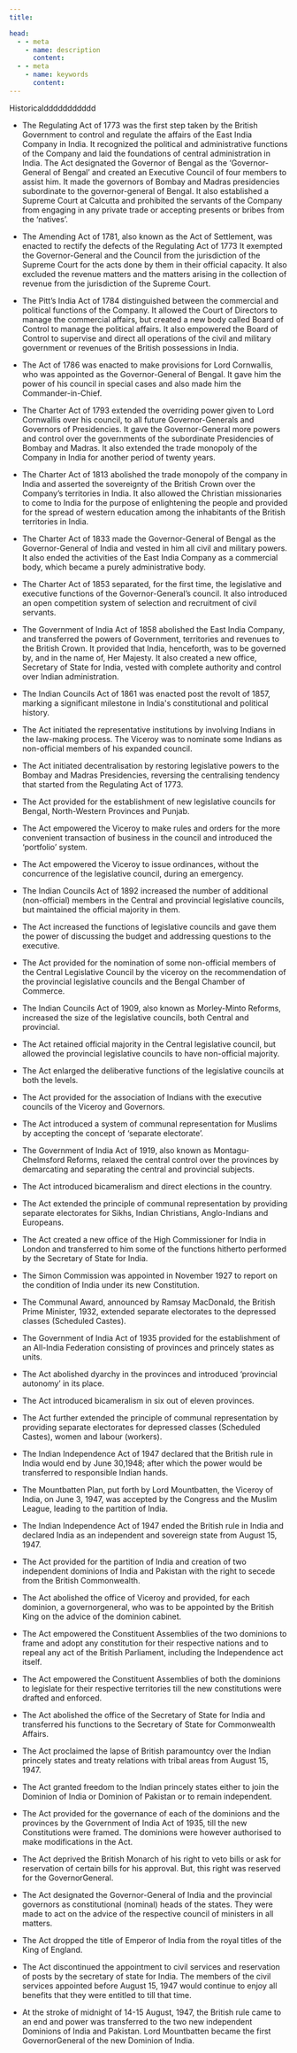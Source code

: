 ```yaml
---
title: 

head:
  - - meta
    - name: description
      content: 
  - - meta
    - name: keywords
      content: 
---
```


<div class="  font-sans   text-4xl font-normal tracking-wide">


Historicalddddddddddd

- The Regulating Act of 1773 was the first step taken by the British Government to control and regulate the affairs of the East India Company in India. It recognized the political and administrative functions of the Company and laid the foundations of central administration in India. The Act designated the Governor of Bengal as the ‘Governor-General of Bengal’ and created an Executive Council of four members to assist him. It made the governors of Bombay and Madras presidencies subordinate to the governor-general of Bengal. It also established a Supreme Court at Calcutta and prohibited the servants of the Company from engaging in any private trade or accepting presents or bribes from the ‘natives’.

- The Amending Act of 1781, also known as the Act of Settlement, was enacted to rectify the defects of the Regulating Act of 1773 It exempted the Governor-General and the Council from the jurisdiction of the Supreme Court for the acts done by them in their official capacity. It also excluded the revenue matters and the matters arising in the collection of revenue from the jurisdiction of the Supreme Court.

- The Pitt’s India Act of 1784 distinguished between the commercial and political functions of the Company. It allowed the Court of Directors to manage the commercial affairs, but created a new body called Board of Control to manage the political affairs. It also empowered the Board of Control to supervise and direct all operations of the civil and military government or revenues of the British possessions in India.

- The Act of 1786 was enacted to make provisions for Lord Cornwallis, who was appointed as the Governor-General of Bengal. It gave him the power of his council in special cases and also made him the Commander-in-Chief.

- The Charter Act of 1793 extended the overriding power given to Lord Cornwallis over his council, to all future Governor-Generals and Governors of Presidencies. It gave the Governor-General more powers and control over the governments of the subordinate Presidencies of Bombay and Madras. It also extended the trade monopoly of the Company in India for another period of twenty years.

- The Charter Act of 1813 abolished the trade monopoly of the company in India and asserted the sovereignty of the British Crown over the Company’s territories in India. It also allowed the Christian missionaries to come to India for the purpose of enlightening the people and provided for the spread of western education among the inhabitants of the British territories in India.

- The Charter Act of 1833 made the Governor-General of Bengal as the Governor-General of India and vested in him all civil and military powers. It also ended the activities of the East India Company as a commercial body, which became a purely administrative body.

- The Charter Act of 1853 separated, for the first time, the legislative and executive functions of the Governor-General’s council. It also introduced an open competition system of selection and recruitment of civil servants.

- The Government of India Act of 1858 abolished the East India Company, and transferred the powers of Government, territories and revenues to the British Crown. It provided that India, henceforth, was to be governed by, and in the name of, Her Majesty. It also created a new office, Secretary of State for India, vested with complete authority and control over Indian administration.

- The Indian Councils Act of 1861 was enacted post the revolt of 1857, marking a significant milestone in India's constitutional and political history.
- The Act initiated the representative institutions by involving Indians in the law-making process. The Viceroy was to nominate some Indians as non-official members of his expanded council.
- The Act initiated decentralisation by restoring legislative powers to the Bombay and Madras Presidencies, reversing the centralising tendency that started from the Regulating Act of 1773.
- The Act provided for the establishment of new legislative councils for Bengal, North-Western Provinces and Punjab.
- The Act empowered the Viceroy to make rules and orders for the more convenient transaction of business in the council and introduced the ‘portfolio’ system.
- The Act empowered the Viceroy to issue ordinances, without the concurrence of the legislative council, during an emergency.

- The Indian Councils Act of 1892 increased the number of additional (non-official) members in the Central and provincial legislative councils, but maintained the official majority in them.
- The Act increased the functions of legislative councils and gave them the power of discussing the budget and addressing questions to the executive.
- The Act provided for the nomination of some non-official members of the Central Legislative Council by the viceroy on the recommendation of the provincial legislative councils and the Bengal Chamber of Commerce.

- The Indian Councils Act of 1909, also known as Morley-Minto Reforms, increased the size of the legislative councils, both Central and provincial.
- The Act retained official majority in the Central legislative council, but allowed the provincial legislative councils to have non-official majority.
- The Act enlarged the deliberative functions of the legislative councils at both the levels.
- The Act provided for the association of Indians with the executive councils of the Viceroy and Governors.
- The Act introduced a system of communal representation for Muslims by accepting the concept of ‘separate electorate’.

- The Government of India Act of 1919, also known as Montagu-Chelmsford Reforms, relaxed the central control over the provinces by demarcating and separating the central and provincial subjects.
- The Act introduced bicameralism and direct elections in the country.
- The Act extended the principle of communal representation by providing separate electorates for Sikhs, Indian Christians, Anglo-Indians and Europeans.
- The Act created a new office of the High Commissioner for India in London and transferred to him some of the functions hitherto performed by the Secretary of State for India.

- The Simon Commission was appointed in November 1927 to report on the condition of India under its new Constitution.
- The Communal Award, announced by Ramsay MacDonald, the British Prime Minister, 1932, extended separate electorates to the depressed classes (Scheduled Castes).

- The Government of India Act of 1935 provided for the establishment of an All-India Federation consisting of provinces and princely states as units.
- The Act abolished dyarchy in the provinces and introduced ‘provincial autonomy’ in its place.
- The Act introduced bicameralism in six out of eleven provinces.
- The Act further extended the principle of communal representation by providing separate electorates for depressed classes (Scheduled Castes), women and labour (workers).

- The Indian Independence Act of 1947 declared that the British rule in India would end by June 30,1948; after which the power would be transferred to responsible Indian hands.
- The Mountbatten Plan, put forth by Lord Mountbatten, the Viceroy of India, on June 3, 1947, was accepted by the Congress and the Muslim League, leading to the partition of India.

- The Indian Independence Act of 1947 ended the British rule in India and declared India as an independent and sovereign state from August 15, 1947.

- The Act provided for the partition of India and creation of two independent dominions of India and Pakistan with the right to secede from the British Commonwealth.  

- The Act abolished the office of Viceroy and provided, for each dominion, a governorgeneral, who was to be appointed by the British King on the advice of the dominion cabinet.

- The Act empowered the Constituent Assemblies of the two dominions to frame and adopt any constitution for their respective nations and to repeal any act of the British Parliament, including the Independence act itself.

- The Act empowered the Constituent Assemblies of both the dominions to legislate for their respective territories till the new constitutions were drafted and enforced.

- The Act abolished the office of the Secretary of State for India and transferred his functions to the Secretary of State for Commonwealth Affairs.

- The Act proclaimed the lapse of British paramountcy over the Indian princely states and treaty relations with tribal areas from August 15, 1947.  

- The Act granted freedom to the Indian princely states either to join the Dominion of India or Dominion of Pakistan or to remain independent.

- The Act provided for the governance of each of the dominions and the provinces by the Government of India Act of 1935, till the new Constitutions were framed. The dominions were however authorised to make modifications in the Act.

- The Act deprived the British Monarch of his right to veto bills or ask for reservation of certain bills for his approval. But, this right was reserved for the GovernorGeneral.

- The Act designated the Governor-General of India and the provincial governors as constitutional (nominal) heads of the states. They were made to act on the advice of the respective council of ministers in all matters.  

- The Act dropped the title of Emperor of India from the royal titles of the King of England.  

- The Act discontinued the appointment to civil services and reservation of posts by the secretary of state for India. The members of the civil services appointed before August 15, 1947 would continue to enjoy all benefits that they were entitled to till that time.

- At the stroke of midnight of 14-15 August, 1947, the British rule came to an end and power was transferred to the two new independent Dominions of India and Pakistan. Lord Mountbatten became the first GovernorGeneral of the new Dominion of India.





</div>
